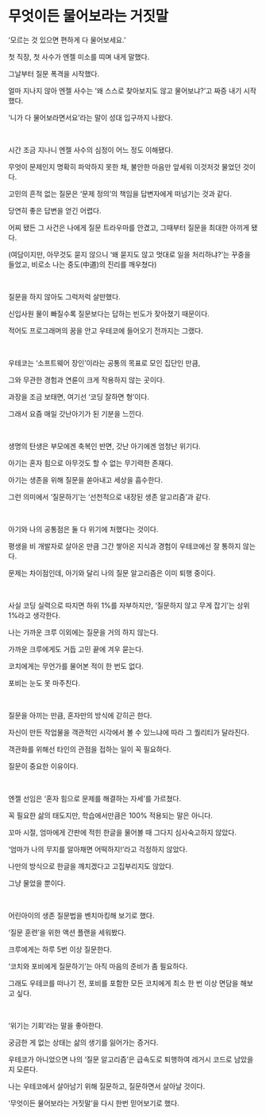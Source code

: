 # 무엇이든 물어보라는 거짓말

‘모르는 것 있으면 편하게 다 물어보세요.’

첫 직장, 첫 사수가 엔젤 미소를 띠며 내게 말했다.

그날부터 질문 폭격을 시작했다.

얼마 지나지 않아 엔젤 사수는 ‘왜 스스로 찾아보지도 않고 물어보냐?’고 짜증 내기 시작했다.

‘니가 다 물어보라면서요’라는 말이 성대 입구까지 나왔다.


<br>


시간 조금 지나니 엔젤 사수의 심정이 어느 정도 이해됐다.

무엇이 문제인지 명확히 파악하지 못한 채, 불안한 마음만 앞세워 이것저것 물었던 것이다.

고민의 흔적 없는 질문은 ‘문제 정의’의 책임을 답변자에게 떠넘기는 것과 같다.

당연히 좋은 답변을 얻긴 어렵다.

어찌 됐든 그 사건은 나에게 질문 트라우마를 안겼고, 그때부터 질문을 최대한 아끼게 됐다.

(여담이지만, 아무것도 묻지 않으니 ‘왜 묻지도 않고 멋대로 일을 처리하냐?’는 꾸중을 들었고, 비로소 나는 중도(中道)의 진리를 깨우쳤다)


<br>


질문을 하지 않아도 그럭저럭 살만했다.

신입사원 물이 빠질수록 질문보다는 답하는 빈도가 잦아졌기 때문이다.

적어도 프로그래머의 꿈을 안고 우테코에 들어오기 전까지는 그랬다.


<br>


우테코는 ‘소프트웨어 장인’이라는 공통의 목표로 모인 집단인 만큼,

그와 무관한 경험과 연륜이 크게 작용하지 않는 곳이다.

과장을 조금 보태면, 여기선 ‘코딩 잘하면 형’이다.

그래서 요즘 매일 갓난아기가 된 기분을 느낀다.


<br>


생명의 탄생은 부모에겐 축복인 반면, 갓난 아기에겐 엄청난 위기다.

아기는 혼자 힘으로 아무것도 할 수 없는 무기력한 존재다.

아기는 생존을 위해 질문을 쏟아내고 세상을 흡수한다.

그런 의미에서 ‘질문하기’는 ‘선천적으로 내장된 생존 알고리즘’과 같다.


<br>


아기와 나의 공통점은 둘 다 위기에 처했다는 것이다.

평생을 비 개발자로 살아온 만큼 그간 쌓아온 지식과 경험이 우테코에선 잘 통하지 않는다.

문제는 차이점인데, 아기와 달리 나의 질문 알고리즘은 이미 퇴행 중이다.


<br>


사실 코딩 실력으로 따지면 하위 1%를 자부하지만, ‘질문하지 않고 무게 잡기’는 상위 1%라고 생각한다.

나는 가까운 크루 이외에는 질문을 거의 하지 않는다.

가까운 크루에게도 거듭 고민 끝에 겨우 묻는다.

코치에게는 무언가를 물어본 적이 한 번도 없다.

포비는 눈도 못 마주친다.


<br>


질문을 아끼는 만큼, 혼자만의 방식에 갇히곤 한다.

자신이 만든 작업물을 객관적인 시각에서 볼 수 있느냐에 따라 그 퀄리티가 달라진다.

객관화를 위해선 타인의 관점을 접하는 일이 꼭 필요하다.

질문이 중요한 이유이다.


<br>


엔젤 선임은 ‘혼자 힘으로 문제를 해결하는 자세’를 가르쳤다.

꼭 필요한 삶의 태도지만, 학습에서만큼은 100% 적용되는 말은 아니다.

꼬마 시절, 엄마에게 간판에 적힌 한글을 물어볼 때 그다지 심사숙고하지 않았다.

‘엄마가 나의 무지를 알아채면 어떡하지!’라고 걱정하지 않았다.

나만의 방식으로 한글을 깨치겠다고 고집부리지도 않았다.

그냥 물었을 뿐이다.


<br>



어린아이의 생존 질문법을 벤치마킹해 보기로 했다.

‘질문 훈련’을 위한 액션 플랜을 세워봤다.

크루에게는 하루 5번 이상 질문한다.

‘코치와 포비에게 질문하기’는 아직 마음의 준비가 좀 필요하다.

그래도 우테코를 떠나기 전, 포비를 포함한 모든 코치에게 최소 한 번 이상 면담을 해보고 싶다.


<br>


‘위기는 기회’라는 말을 좋아한다.

궁금한 게 없는 상태는 삶의 생기를 잃어가는 증거다.

우테코가 아니었으면 나의 ‘질문 알고리즘’은 급속도로 퇴행하여 레거시 코드로 남았을지 모른다.

나는 우테코에서 살아남기 위해 질문하고, 질문하면서 살아날 것이다.

‘무엇이든 물어보라는 거짓말’을 다시 한번 믿어보기로 했다.